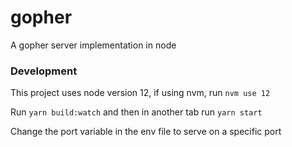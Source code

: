 # gopher

A gopher server implementation in node

### Development

This project uses node version 12, if using nvm, run `nvm use 12`

Run `yarn build:watch` and then in another tab run `yarn start`

Change the port variable in the env file to serve on a specific port
